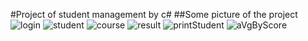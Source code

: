 #Project of student management by c#
##Some picture of the project 
![login](https://github.com/ZxxMiaxxZ/student_management/assets/92105842/e8205468-c18e-42de-bc0f-c8b086393269)
![student](https://github.com/ZxxMiaxxZ/student_management/assets/92105842/5975909d-bdd9-41da-8613-572c336a0c67)
![course](https://github.com/ZxxMiaxxZ/student_management/assets/92105842/c8ff3507-c592-4e62-850e-6a4c03033a1f)
![result](https://github.com/ZxxMiaxxZ/student_management/assets/92105842/25c0e9a9-13f3-484c-921e-911165a480fc)
![printStudent](https://github.com/ZxxMiaxxZ/student_management/assets/92105842/ca7c8834-39c9-4de4-9316-57237f65d544)
![aVgByScore](https://github.com/ZxxMiaxxZ/student_management/assets/92105842/0ffb6928-be55-4961-ad64-d4979c7e9b04)
